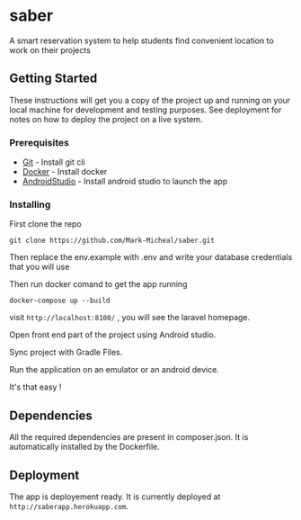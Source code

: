 # saber

A smart reservation system to help students find convenient location to work on their projects

## Getting Started
These instructions will get you a copy of the project up and running on your local machine for development and testing purposes. See deployment for notes on how to deploy the project on a live system.

### Prerequisites

* [Git](https://git-scm.com/book/en/v2/Getting-Started-Installing-Git) - Install git cli
* [Docker](https://docs.docker.com/install/) - Install docker
* [AndroidStudio](https://developer.android.com/studio) - Install android studio to launch the app

### Installing

First clone the repo
```git
git clone https://github.com/Mark-Micheal/saber.git
```

Then replace the env.example with .env and write your database credentials that you will use

Then run docker comand to get the app running
```docker
docker-compose up --build
```
visit `http://localhost:8100/` , you will see the laravel homepage.

Open front end part of the project using Android studio.

Sync project with Gradle Files.

Run the application on an emulator or an android device.

It's that easy !

## Dependencies
All the required dependencies are present in composer.json.
It is automatically installed by the Dockerfile.

## Deployment

The app is deployement ready.
It is currently deployed at `http://saberapp.herokuapp.com`.

